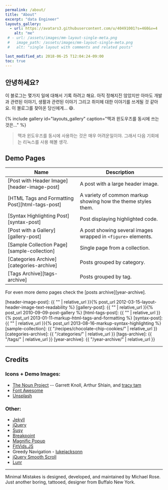 ```yaml
---
permalink: /about/
title: "About"
excerpt: "data Engineer"
layouts_gallery:
  - url: https://avatars3.githubusercontent.com/u/40491001?s=460&v=4
    alt: "me"
 # - url: /assets/images/mm-layout-single-meta.png
 #   image_path: /assets/images/mm-layout-single-meta.png
 #   alt: "single layout with comments and related posts"

last_modified_at: 2018-06-25 T12:04:24-09:00
toc: true
---
```


## 안녕하세요?

이 블로그는 몇가지 일에 대해서 기록 하려고 해요. 아직 정해지진 않았지만 아마도 개발과 관련된 이야기, 생활과 관련된 이야기 그리고 취미헤 대한 이야기를 쓰게될 것 같아요.
이 블로그를 찾아온 당신에게... :smile:.

{% include gallery id="layouts_gallery" caption="맥과 윈도우즈를 동시에 쓰는것은..." %}


> 맥과 윈도우즈를 동시에 사용하는 것은 매우 어려운일이야.
> 그래서 다음 기회에는 리눅스를 사용 해볼 생각.

## Demo Pages

| Name                                        | Description                                           |
| ------------------------------------------- | ----------------------------------------------------- |
| [Post with Header Image][header-image-post] | A post with a large header image. |
| [HTML Tags and Formatting Post][html-tags-post] | A variety of common markup showing how the theme styles them. |
| [Syntax Highlighting Post][syntax-post] | Post displaying highlighted code. |
| [Post with a Gallery][gallery-post] | A post showing several images wrapped in `<figure>` elements. |
| [Sample Collection Page][sample-collection] | Single page from a collection. |
| [Categories Archive][categories-archive] | Posts grouped by category. |
| [Tags Archive][tags-archive] | Posts grouped by tag. |

For even more demo pages check the [posts archive][year-archive].

[header-image-post]: {{ "" | relative_url }}{% post_url 2012-03-15-layout-header-image-text-readability %}
[gallery-post]: {{ "" | relative_url }}{% post_url 2010-09-09-post-gallery %}
[html-tags-post]: {{ "" | relative_url }}{% post_url 2013-01-11-markup-html-tags-and-formatting %}
[syntax-post]: {{ "" | relative_url }}{% post_url 2013-08-16-markup-syntax-highlighting %}
[sample-collection]: {{ "/recipes/chocolate-chip-cookies/" | relative_url }}
[categories-archive]: {{ "/categories/" | relative_url }}
[tags-archive]: {{ "/tags/" | relative_url }}
[year-archive]: {{ "/year-archive/" | relative_url }}

---

## Credits

### Icons + Demo Images:

- [The Noun Project](https://thenounproject.com) -- Garrett Knoll, Arthur Shlain, and [tracy tam](https://thenounproject.com/tracytam)
- [Font Awesome](http://fontawesome.io/)
- [Unsplash](https://unsplash.com/)

### Other:

- [Jekyll](https://jekyllrb.com/)
- [jQuery](https://jquery.com/)
- [Susy](http://susy.oddbird.net/)
- [Breakpoint](http://breakpoint-sass.com/)
- [Magnific Popup](http://dimsemenov.com/plugins/magnific-popup/)
- [FitVids.JS](http://fitvidsjs.com/)
- Greedy Navigation - [lukejacksonn](https://codepen.io/lukejacksonn/pen/PwmwWV)
- [jQuery Smooth Scroll](https://github.com/kswedberg/jquery-smooth-scroll)
- [Lunr](http://lunrjs.com)

---

Minimal Mistakes is designed, developed, and maintained by Michael Rose. Just another boring, tattooed, designer from Buffalo New York.
